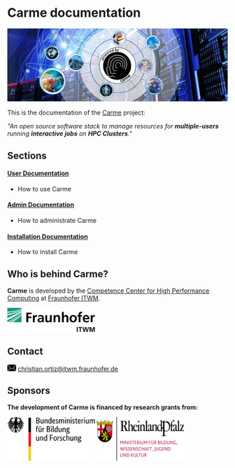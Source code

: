 # **Carme** documentation
![carme_stage](Images/Carme-Stage--dark--symmetric.jpg)

This is the documentation of the [Carme](www.open-carme.org) project: 

  *"An open source software stack to manage resources for **multiple-users** running **interactive jobs** on **HPC Clusters**."* 

## Sections

#### [**User** Documentation](UserDoc/README.md)
- How to use Carme

#### [**Admin** Documentation](AdminDoc/README.md)
- How to administrate Carme


#### [**Installation** Documentation](InstallDoc/README.md) 
- How to install Carme

## Who is behind Carme?

**Carme** is developed by the [Competence Center for High Performance Computing](https://www.itwm.fraunhofer.de/en/departments/hpc.html) at [Fraunhofer ITWM](https://www.itwm.fraunhofer.de).

<img src="Images/logo.png" width="200">

## Contact

<img src="Images/email-icon.png" width="20"> [christian.ortiz@itwm.fraunhofer.de](mailto:christian.ortiz@itwm.fraunhofer.de)

## Sponsors
**The development of Carme is financed by research grants from:**

<img src="Images/BMBF.png" width="200" height="100">  

<img src="Images/RLP.png" width="200" height="100">
